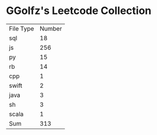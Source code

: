 # GGolfz's Leetcode Collection

<table><tr><td>File Type</td><td>Number</td></tr><tr><td>sql</td><td>18</td></tr><tr><td>js</td><td>256</td></tr><tr><td>py</td><td>15</td></tr><tr><td>rb</td><td>14</td></tr><tr><td>cpp</td><td>1</td></tr><tr><td>swift</td><td>2</td></tr><tr><td>java</td><td>3</td></tr><tr><td>sh</td><td>3</td></tr><tr><td>scala</td><td>1</td></tr><tr><td>Sum</td><td>313</td></tr></table>